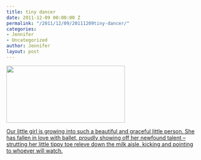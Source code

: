 ```yaml
---
title: tiny dancer
date: 2011-12-09 00:00:00 Z
permalink: "/2011/12/09/20111209tiny-dancer/"
categories:
- Jennifer
- Uncategorized
author: Jennifer
layout: post
---
```


[<img title="IMG_0036" height="150" alt="" width="310" class="alignnone size-thumbnail wp-image-1233" src="/teamelam/assets/images/tiny-dancer/1323446933000-missing.jpg" />](http://www.flickr.com/photos/jenniferandJennifers_photos/sets/72157628351185515/)

[Our little girl is growing into such a beautiful and graceful little person. She has fallen in love with ballet, proudly showing off her newfound talent &#8211; strutting her little tippy toe releve down the milk aisle, kicking and pointing to whoever will watch.](http://www.flickr.com/photos/jenniferandJennifers_photos/sets/72157628351185515/)
